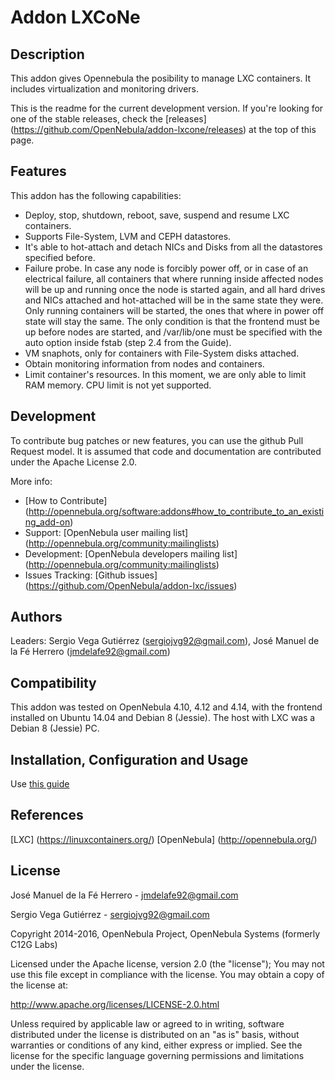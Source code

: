 # Addon LXCoNe

## Description

This addon gives Opennebula the posibility to manage LXC 
containers. It includes virtualization and monitoring drivers.

This is the readme for the current development version. If you're looking for one of the stable releases, check the [releases] (https://github.com/OpenNebula/addon-lxcone/releases) at the top of this page.


## Features

This addon has the following capabilities:

* Deploy, stop, shutdown, reboot, save, suspend and resume LXC containers.
* Supports File-System, LVM and CEPH datastores.
* It's able to hot-attach and detach NICs and Disks from all the datastores specified before.
* Failure probe. In case any node is forcibly power off, or in case of an electrical failure, all containers that where running inside affected nodes will be up and running once the node is started again, and all hard drives and NICs attached and hot-attached will be in the same state they were. Only running containers will be started, the ones that where in power off state will stay the same. The only condition is that the frontend must be up before nodes are started, and /var/lib/one must be specified with the auto option inside fstab (step 2.4 from the Guide).
* VM snaphots, only for containers with File-System disks attached.
* Obtain monitoring information from nodes and containers.
* Limit container's resources. In this moment, we are only able to limit RAM memory. CPU limit is not yet supported.

## Development

To contribute bug patches or new features, you can use the github 
Pull Request model. It is assumed that code and documentation are 
contributed under the Apache License 2.0. 

More info: 
* [How to Contribute] (http://opennebula.org/software:addons#how_to_contribute_to_an_existing_add-on) 
* Support: [OpenNebula user mailing list] (http://opennebula.org/community:mailinglists) 
* Development: [OpenNebula developers mailing list] (http://opennebula.org/community:mailinglists) 
* Issues Tracking: [Github issues] (https://github.com/OpenNebula/addon-lxc/issues)

## Authors

Leaders: Sergio Vega Gutiérrez (sergiojvg92@gmail.com), José Manuel de la Fé Herrero (jmdelafe92@gmail.com)

## Compatibility

This addon was tested on OpenNebula 4.10, 4.12 and 4.14, with the 
frontend installed on Ubuntu 14.04 and Debian 8 (Jessie). The host with LXC was a 
Debian 8 (Jessie) PC.


## Installation, Configuration and Usage
Use [this guide](https://github.com/OpenNebula/addon-lxcone/blob/master/Guide.md)

## References
[LXC] (https://linuxcontainers.org/)
[OpenNebula] (http://opennebula.org/)

## License

José Manuel de la Fé Herrero - jmdelafe92@gmail.com

Sergio Vega Gutiérrez - sergiojvg92@gmail.com

Copyright 2014-2016, OpenNebula Project, OpenNebula Systems (formerly C12G Labs)

Licensed under the Apache license, version 2.0 (the "license"); 
You may not use this file except in compliance with the license. 
You may obtain a copy of the license at:

http://www.apache.org/licenses/LICENSE-2.0.html 

Unless required by applicable law or agreed to in writing, 
software distributed under the license is distributed on an "as 
is" basis, without warranties or conditions of any kind, either 
express or implied. See the license for the specific language 
governing permissions and limitations under the license.
